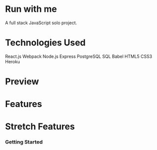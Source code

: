 # Run with me

A full stack JavaScript solo project.

# Technologies Used
React.js
Webpack
Node.js
Express
PostgreSQL
SQL
Babel
HTML5
CSS3
Heroku

# Preview 

# Features

# Stretch Features

### Getting Started

